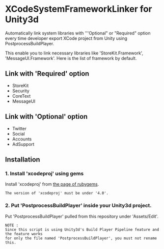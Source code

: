 XCodeSystemFrameworkLinker for Unity3d
=======================================================

Automatically link system libraries with '''Optional" or "Required" 
option every time developer export XCode project from Unity using 
PostprocessBuildPlayer.

This enable you to link necessary libraries like 'StoreKit.Framework',
'MessageUI.Framework'. Here is the list of framework by default.


## Link with 'Required' option
  - StoreKit  
  - Security  
  - CoreText  
  - MessageUI 


## Link with 'Optional' option
  - Twitter 
  - Social 
  - Accounts  
  - AdSupport

## Installation

### 1. Install 'xcodeproj' using gems

Install 'xcodeproj' from [the page of rubygems](http://rubygems.org/gems/xcodeproj).

    The version of 'xcodeproj' must be under '4.0'.

### 2. Put 'PostprocessBuildPlayer' inside your Unity3d project.

Put 'PostprocessBuildPlayer' pulled from this repository under 'Assets/Edit'.

    NOTE :
    Since this script is using Unity3d's Build Player Pipeline feature and the feature works 
    for only the file named 'PostprocessBuildPlayer', you must not rename this.
